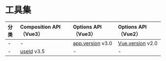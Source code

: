 # 工具集

| 分类 | Composition API（Vue3）| Options API（Vue3）| Options API（Vue2）|
| :--- | :--- | :--- | :--- |
| - | - | [app.version](https://vuejs.org/api/application.html#app-version) v3.0 | [Vue.version](https://v2.cn.vuejs.org/v2/api/#Vue-version) v2.0 |
| - | [useId](https://vuejs.org/api/composition-api-helpers.html#useid) v3.5 | - | - |
